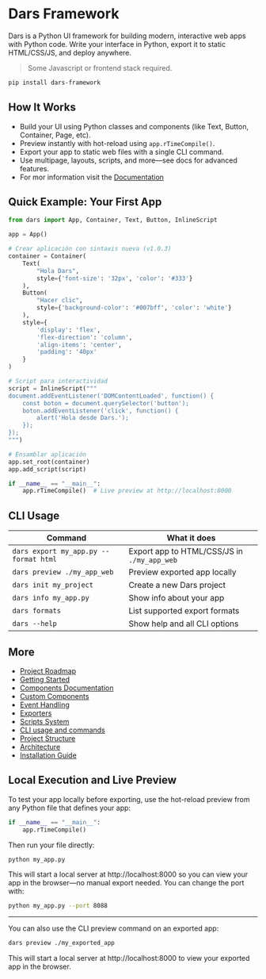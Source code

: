 # Dars Framework

Dars is a Python UI framework for building modern, interactive web apps with Python code. Write your interface in Python, export it to static HTML/CSS/JS, and deploy anywhere.

> Some Javascript or frontend stack required.

```bash
pip install dars-framework
```

## How It Works
- Build your UI using Python classes and components (like Text, Button, Container, Page, etc).
- Preview instantly with hot-reload using `app.rTimeCompile()`.
- Export your app to static web files with a single CLI command.
- Use multipage, layouts, scripts, and more—see docs for advanced features.
- For mor information visit the [Documentation](dars/docs/index.md)

## Quick Example: Your First App

```python
from dars import App, Container, Text, Button, InlineScript

app = App()

# Crear aplicación con sintaxis nueva (v1.0.3)
container = Container(
    Text(
        "Hola Dars",
        style={'font-size': '32px', 'color': '#333'}
    ),
    Button(
        "Hacer clic",
        style={'background-color': '#007bff', 'color': 'white'}
    ),
    style={
        'display': 'flex',
        'flex-direction': 'column',
        'align-items': 'center',
        'padding': '40px'
    }
)

# Script para interactividad
script = InlineScript("""
document.addEventListener('DOMContentLoaded', function() {
    const boton = document.querySelector('button');
    boton.addEventListener('click', function() {
        alert('Hola desde Dars.');
    });
});
""")

# Ensamblar aplicación
app.set_root(container)
app.add_script(script)

if __name__ == "__main__":
    app.rTimeCompile()  # Live preview at http://localhost:8000

```

## CLI Usage
| Command                                 | What it does                               |
|-----------------------------------------|--------------------------------------------|
| `dars export my_app.py --format html`   | Export app to HTML/CSS/JS in `./my_app_web` |
| `dars preview ./my_app_web`             | Preview exported app locally                |
| `dars init my_project`                  | Create a new Dars project                   |
| `dars info my_app.py`                   | Show info about your app                    |
| `dars formats`                          | List supported export formats               |
| `dars --help`                           | Show help and all CLI options               |

## More
- [Project Roadmap](ROADMAP.md)
- [Getting Started](dars/docs/getting_started.md)
- [Components Documentation](dars/docs/components.md)
- [Custom Components](dars/docs/custom_components.md)
- [Event Handling](dars/docs/events.md)
- [Exporters](dars/docs/exporters.md)
- [Scripts System](dars/docs/scripts.md)
- [CLI usage and commands](dars/docs/cli.md)
- [Project Structure](STRUCTURE.md)
- [Architecture](DARS_ARCHITECTURE.md)
- [Installation Guide](INSTALL.md)

## Local Execution and Live Preview

To test your app locally before exporting, use the hot-reload preview from any Python file that defines your app:

```python
if __name__ == "__main__":
    app.rTimeCompile()
```

Then run your file directly:

```bash
python my_app.py
```

This will start a local server at http://localhost:8000 so you can view your app in the browser—no manual export needed. You can change the port with:

```bash
python my_app.py --port 8088
```

---

You can also use the CLI preview command on an exported app:

```bash
dars preview ./my_exported_app
```

This will start a local server at http://localhost:8000 to view your exported app in the browser.

